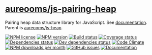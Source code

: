 [aureooms/js-pairing-heap](https://aureooms.github.io/js-pairing-heap)
==

Pairing heap data structure library for JavaScript. See [documentation](https://aureooms.github.io/js-pairing-heap/index.html).
Parent is [aureooms/js-heap](https://github.com/aureooms/js-heap).

[![NPM license](http://img.shields.io/npm/l/aureooms-js-pairing-heap.svg?style=flat)](https://raw.githubusercontent.com/aureooms/js-pairing-heap/master/LICENSE)
[![NPM version](http://img.shields.io/npm/v/aureooms-js-pairing-heap.svg?style=flat)](https://www.npmjs.org/package/aureooms-js-pairing-heap)
[![Build status](http://img.shields.io/travis/aureooms/js-pairing-heap.svg?style=flat)](https://travis-ci.org/aureooms/js-pairing-heap)
[![Coverage status](http://img.shields.io/coveralls/aureooms/js-pairing-heap.svg?style=flat)](https://coveralls.io/r/aureooms/js-pairing-heap)
[![Dependencies status](http://img.shields.io/david/aureooms/js-pairing-heap.svg?style=flat)](https://david-dm.org/aureooms/js-pairing-heap#info=dependencies)
[![Dev dependencies status](http://img.shields.io/david/dev/aureooms/js-pairing-heap.svg?style=flat)](https://david-dm.org/aureooms/js-pairing-heap#info=devDependencies)
[![Code Climate](http://img.shields.io/codeclimate/github/aureooms/js-pairing-heap.svg?style=flat)](https://codeclimate.com/github/aureooms/js-pairing-heap)
[![NPM downloads per month](http://img.shields.io/npm/dm/aureooms-js-pairing-heap.svg?style=flat)](https://www.npmjs.org/package/aureooms-js-pairing-heap)
[![GitHub issues](http://img.shields.io/github/issues/aureooms/js-pairing-heap.svg?style=flat)](https://github.com/aureooms/js-pairing-heap/issues)
[![Documentation](https://aureooms.github.io/js-pairing-heap/badge.svg)](https://aureooms.github.io/js-pairing-heap/source.html)
